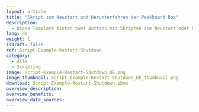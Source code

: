 ```yaml
---
layout: article
title: "Skript zum Neustart und Herunterfahren der Peakboard Box"
description: 
  - Diese Template bietet zwei Buttons mit Skripten zum Neustart oder Herunterfahren der Peakboard Box.
lang: de
weight: 1
isDraft: false
ref: Script-Example-Restart-Shutdown
category:
  - Alle
  - Scripting
image: Script-Example-Restart-Shutdown_DE.png
image_thumbnail: Script-Example-Restart-Shutdown_DE_thumbnail.png
download: Script-Example-Restart-Shutdown.pbmx
overview_description:
overview_benefits:
overview_data_sources:
---
```

